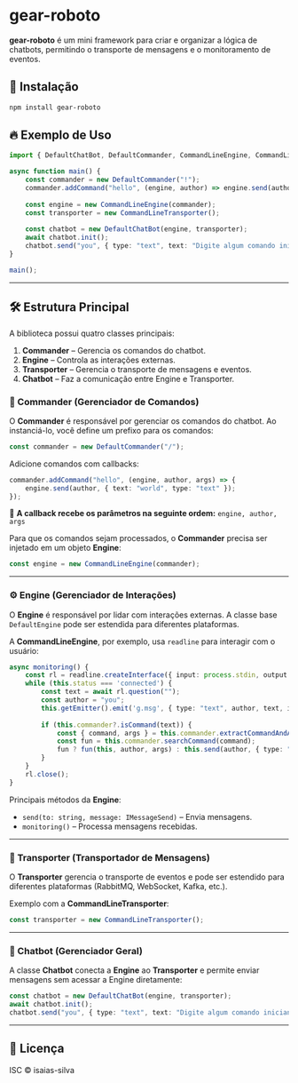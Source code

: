 # gear-roboto

**gear-roboto** é um mini framework para criar e organizar a lógica de chatbots, permitindo o transporte de mensagens e o monitoramento de eventos.

## 🚀 Instalação

```sh
npm install gear-roboto
```

## 🔥 Exemplo de Uso

```typescript
import { DefaultChatBot, DefaultCommander, CommandLineEngine, CommandLineTransporter } from "gear-roboto";

async function main() {
    const commander = new DefaultCommander("!");
    commander.addCommand("hello", (engine, author) => engine.send(author, { text: "world", type: "text" }));
    
    const engine = new CommandLineEngine(commander);
    const transporter = new CommandLineTransporter();
    
    const chatbot = new DefaultChatBot(engine, transporter);
    await chatbot.init();
    chatbot.send("you", { type: "text", text: "Digite algum comando iniciando por !" });
}

main();
```

---

## 🛠 Estrutura Principal

A biblioteca possui quatro classes principais:

1. **Commander** – Gerencia os comandos do chatbot.
2. **Engine** – Controla as interações externas.
3. **Transporter** – Gerencia o transporte de mensagens e eventos.
4. **Chatbot** – Faz a comunicação entre Engine e Transporter.

### 🎯 Commander (Gerenciador de Comandos)

O **Commander** é responsável por gerenciar os comandos do chatbot. Ao instanciá-lo, você define um prefixo para os comandos:

```typescript
const commander = new DefaultCommander("/");
```

Adicione comandos com callbacks:

```typescript
commander.addCommand("hello", (engine, author, args) => {
    engine.send(author, { text: "world", type: "text" });
});
```

📌 **A callback recebe os parâmetros na seguinte ordem:** `engine, author, args`

Para que os comandos sejam processados, o **Commander** precisa ser injetado em um objeto **Engine**:

```typescript
const engine = new CommandLineEngine(commander);
```

---

### ⚙️ Engine (Gerenciador de Interações)

O **Engine** é responsável por lidar com interações externas. A classe base `DefaultEngine` pode ser estendida para diferentes plataformas.

A **CommandLineEngine**, por exemplo, usa `readline` para interagir com o usuário:

```typescript
async monitoring() {
    const rl = readline.createInterface({ input: process.stdin, output: process.stdout });
    while (this.status === 'connected') {
        const text = await rl.question("");
        const author = "you";
        this.getEmitter().emit('g.msg', { type: "text", author, text, isGroup: false });
        
        if (this.commander?.isCommand(text)) {
            const { command, args } = this.commander.extractCommandAndArgs(text);
            const fun = this.commander.searchCommand(command);
            fun ? fun(this, author, args) : this.send(author, { type: "text", text: "Comando não encontrado" });
        }
    }
    rl.close();
}
```

Principais métodos da **Engine**:
- `send(to: string, message: IMessageSend)` – Envia mensagens.
- `monitoring()` – Processa mensagens recebidas.

---

### 🔄 Transporter (Transportador de Mensagens)

O **Transporter** gerencia o transporte de eventos e pode ser estendido para diferentes plataformas (RabbitMQ, WebSocket, Kafka, etc.).

Exemplo com a **CommandLineTransporter**:

```typescript
const transporter = new CommandLineTransporter();
```

---

### 🤖 Chatbot (Gerenciador Geral)

A classe **Chatbot** conecta a **Engine** ao **Transporter** e permite enviar mensagens sem acessar a Engine diretamente:

```typescript
const chatbot = new DefaultChatBot(engine, transporter);
await chatbot.init();
chatbot.send("you", { type: "text", text: "Digite algum comando iniciando por !" });
```

---

## 📜 Licença

ISC © isaias-silva


